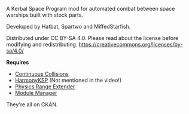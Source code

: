 A Kerbal Space Program mod for automated combat between space warships built with stock parts.

Developed by Hatbat, Spartwo and MiffedStarfish.

Distributed under CC BY-SA 4.0. Please read about the license before modifying and redistributing.
https://creativecommons.org/licenses/by-sa/4.0/

**Requires**

- [Continuous Collisions](https://spacedock.info/mod/3067/Continuous%20Collisions)
- [HarmonyKSP](https://github.com/KSPModdingLibs/HarmonyKSP/releases) (Not mentioned in the video!)
- [Physics Range Extender](https://github.com/jrodrigv/PhysicsRangeExtender/releases)
- [Module Manager](https://ksp.sarbian.com/jenkins/job/ModuleManager/)

They're all on CKAN.

